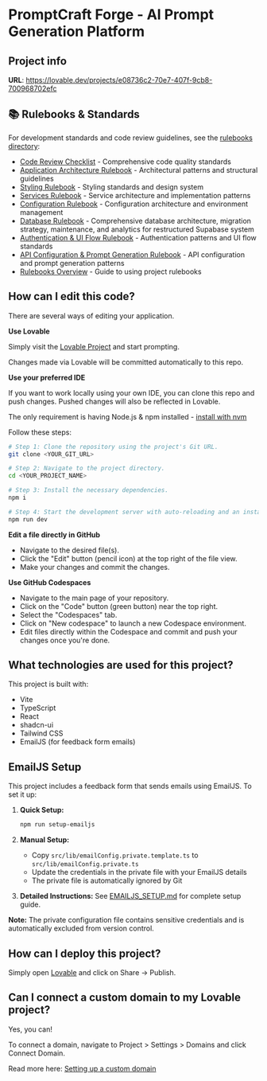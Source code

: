 # PromptCraft Forge - AI Prompt Generation Platform

## Project info

**URL**: https://lovable.dev/projects/e08736c2-70e7-407f-9cb8-700968702efc

## 📚 **Rulebooks & Standards**

For development standards and code review guidelines, see the [rulebooks directory](./rulebooks/):
- [Code Review Checklist](./rulebooks/CODE_REVIEW_CHECKLIST.md) - Comprehensive code quality standards
- [Application Architecture Rulebook](./rulebooks/APPLICATION_ARCHITECTURE_RULEBOOK.md) - Architectural patterns and structural guidelines
- [Styling Rulebook](./rulebooks/STYLING_RULEBOOK.md) - Styling standards and design system
- [Services Rulebook](./rulebooks/SERVICES_RULEBOOK.md) - Service architecture and implementation patterns
- [Configuration Rulebook](./rulebooks/CONFIGURATION_RULEBOOK.md) - Configuration architecture and environment management
- [Database Rulebook](./rulebooks/DATABASE_RULEBOOK.md) - Comprehensive database architecture, migration strategy, maintenance, and analytics for restructured Supabase system
- [Authentication & UI Flow Rulebook](./rulebooks/AUTHENTICATION_UI_FLOW_RULEBOOK.md) - Authentication patterns and UI flow standards
- [API Configuration & Prompt Generation Rulebook](./rulebooks/API_CONFIG_PROMPT_GENERATION_RULEBOOK.md) - API configuration and prompt generation patterns
- [Rulebooks Overview](./rulebooks/README.md) - Guide to using project rulebooks

## How can I edit this code?

There are several ways of editing your application.

**Use Lovable**

Simply visit the [Lovable Project](https://lovable.dev/projects/e08736c2-70e7-407f-9cb8-700968702efc) and start prompting.

Changes made via Lovable will be committed automatically to this repo.

**Use your preferred IDE**

If you want to work locally using your own IDE, you can clone this repo and push changes. Pushed changes will also be reflected in Lovable.

The only requirement is having Node.js & npm installed - [install with nvm](https://github.com/nvm-sh/nvm#installing-and-updating)

Follow these steps:

```sh
# Step 1: Clone the repository using the project's Git URL.
git clone <YOUR_GIT_URL>

# Step 2: Navigate to the project directory.
cd <YOUR_PROJECT_NAME>

# Step 3: Install the necessary dependencies.
npm i

# Step 4: Start the development server with auto-reloading and an instant preview.
npm run dev
```

**Edit a file directly in GitHub**

- Navigate to the desired file(s).
- Click the "Edit" button (pencil icon) at the top right of the file view.
- Make your changes and commit the changes.

**Use GitHub Codespaces**

- Navigate to the main page of your repository.
- Click on the "Code" button (green button) near the top right.
- Select the "Codespaces" tab.
- Click on "New codespace" to launch a new Codespace environment.
- Edit files directly within the Codespace and commit and push your changes once you're done.

## What technologies are used for this project?

This project is built with:

- Vite
- TypeScript
- React
- shadcn-ui
- Tailwind CSS
- EmailJS (for feedback form emails)

## EmailJS Setup

This project includes a feedback form that sends emails using EmailJS. To set it up:

1. **Quick Setup:**
   ```sh
   npm run setup-emailjs
   ```

2. **Manual Setup:**
   - Copy `src/lib/emailConfig.private.template.ts` to `src/lib/emailConfig.private.ts`
   - Update the credentials in the private file with your EmailJS details
   - The private file is automatically ignored by Git

3. **Detailed Instructions:**
   See [EMAILJS_SETUP.md](./EMAILJS_SETUP.md) for complete setup guide.

**Note:** The private configuration file contains sensitive credentials and is automatically excluded from version control.

## How can I deploy this project?

Simply open [Lovable](https://lovable.dev/projects/e08736c2-70e7-407f-9cb8-700968702efc) and click on Share -> Publish.

## Can I connect a custom domain to my Lovable project?

Yes, you can!

To connect a domain, navigate to Project > Settings > Domains and click Connect Domain.

Read more here: [Setting up a custom domain](https://docs.lovable.dev/tips-tricks/custom-domain#step-by-step-guide)
